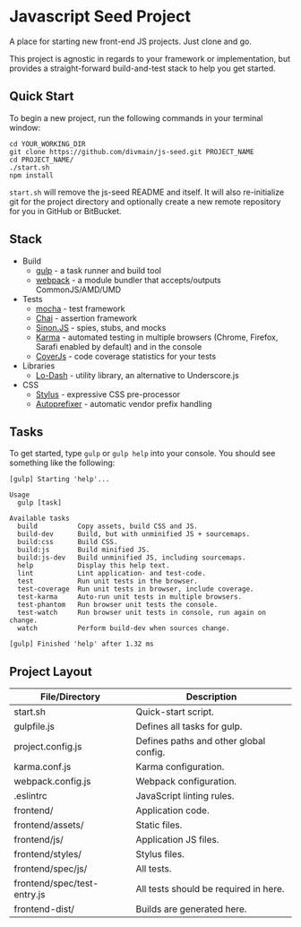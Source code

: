 # Javascript Seed Project

A place for starting new front-end JS projects.  Just clone and go.

This project is agnostic in regards to your framework or implementation, but provides a straight-forward build-and-test stack to help you get started.


## Quick Start

To begin a new project, run the following commands in your terminal window:

```
cd YOUR_WORKING_DIR
git clone https://github.com/divmain/js-seed.git PROJECT_NAME
cd PROJECT_NAME/
./start.sh
npm install
```

`start.sh` will remove the js-seed README and itself.  It will also re-initialize git for the project directory and optionally create a new remote repository for you in GitHub or BitBucket.


## Stack

- Build
    - [gulp](http://gulpjs.com/) - a task runner and build tool
    - [webpack](http://webpack.github.io/) - a module bundler that accepts/outputs CommonJS/AMD/UMD
- Tests
    - [mocha](http://visionmedia.github.io/mocha/) - test framework
    - [Chai](http://chaijs.com/) - assertion framework
    - [Sinon.JS](http://sinonjs.org) - spies, stubs, and mocks
    - [Karma](http://karma-runner.github.io/) - automated testing in multiple browsers (Chrome, Firefox, Sarafi enabled by default) and in the console
    - [CoverJs](https://github.com/webpack/coverjs-loader) - code coverage statistics for your tests
- Libraries
    - [Lo-Dash](http://lodash.com) - utility library, an alternative to Underscore.js
- CSS
    - [Stylus](http://learnboost.github.io/stylus/) - expressive CSS pre-processor
    - [Autoprefixer](https://github.com/ai/autoprefixer) - automatic vendor prefix handling

## Tasks

To get started, type `gulp` or `gulp help` into your console.  You should see something like the following:

```text
[gulp] Starting 'help'...

Usage
  gulp [task]

Available tasks
  build          Copy assets, build CSS and JS.
  build-dev      Build, but with unminified JS + sourcemaps.
  build:css      Build CSS.
  build:js       Build minified JS.
  build:js-dev   Build unminified JS, including sourcemaps.
  help           Display this help text.
  lint           Lint application- and test-code.
  test           Run unit tests in the browser.
  test-coverage  Run unit tests in browser, include coverage.
  test-karma     Auto-run unit tests in multiple browsers.
  test-phantom   Run browser unit tests the console.
  test-watch     Run browser unit tests in console, run again on change.
  watch          Perform build-dev when sources change.

[gulp] Finished 'help' after 1.32 ms
```


## Project Layout

| File/Directory              | Description                            |
| ----                        | ----                                   |
| start.sh                    | Quick-start script.                    |
| gulpfile.js                 | Defines all tasks for gulp.            |
| project.config.js           | Defines paths and other global config. |
| karma.conf.js               | Karma configuration.                   |
| webpack.config.js           | Webpack configuration.                 |
| .eslintrc                   | JavaScript linting rules.              |
| frontend/                   | Application code.                      |
| frontend/assets/            | Static files.                          |
| frontend/js/                | Application JS files.                  |
| frontend/styles/            | Stylus files.                          |
| frontend/spec/js/           | All tests.                             |
| frontend/spec/test-entry.js | All tests should be required in here.  |
| frontend-dist/              | Builds are generated here.             |
